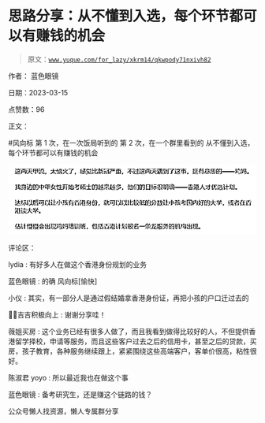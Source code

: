 # 思路分享：从不懂到入选，每个环节都可以有赚钱的机会

> 原文：[`www.yuque.com/for_lazy/xkrm14/qkwpody71nxivh82`](https://www.yuque.com/for_lazy/xkrm14/qkwpody71nxivh82)



作者： 蓝色眼镜



日期：2023-03-15



点赞数：96



正文：



#风向标 第 1 次，在一次饭局听到的 第 2 次，在一个群里看到的 从不懂到入选，每个环节都可以有赚钱的机会



![](img/89d44a26a0bb752cc5459b77bd6f3a2b.png)  

评论区：



lydia : 有好多人在做这个香港身份规划的业务



蓝色眼镜 : 的确 风向标[愉快]



小仪 : 其实，有一部分人是通过假结婚拿香港身份证，再把小孩的户口迁过去的



💪🏻吉吉积极向上 : 谢谢分享哇！



薇姐买房 : 这个业务已经有很多人做了，而且我看到做得比较好的人，不但提供香港留学择校，申请等服务，而且这些客户过去之后的信用卡，甚至之后的贷款，买房，孩子教育，各种服务继续跟上，紧紧围绕这些高端客户，客单价很高，粘性很好。



陈淑君 yoyo : 所以最近我也在做这个事



蓝色眼镜 : 备考研究生，还是赚这个链路的钱？



公众号懒人找资源，懒人专属群分享

